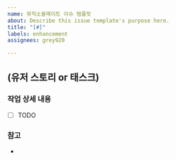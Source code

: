 ```yaml
---
name: 뮤직소울메이트 이슈 템플릿
about: Describe this issue template's purpose here.
title: "[#]"
labels: enhancement
assignees: grey920

---
```


## (유저 스토리 or 태스크)
### 작업 상세 내용
- [ ] TODO

### 참고
-
